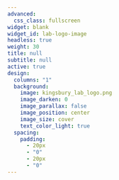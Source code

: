 ```yaml
---
advanced:
  css_class: fullscreen
widget: blank
widget_id: lab-logo-image
headless: true
weight: 30
title: null
subtitle: null
active: true
design:
  columns: "1"
  background:
    image: kingsbury_lab_logo.png
    image_darken: 0
    image_parallax: false
    image_position: center
    image_size: cover
    text_color_light: true
  spacing:
    padding:
      - 20px
      - "0"
      - 20px
      - "0"
---
```


